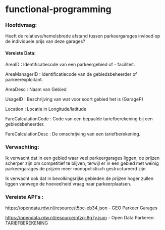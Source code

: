 # functional-programming

 ### Hoofdvraag:
 Heeft de relatieve/hemelsbrede afstand tussen parkeergarages invloed op de individuele prijs van deze garages?
 
 #### Vereiste Data:
 
 AreaID : Identificatiecode van een parkeergebied of - faciliteit.
 
 AreaManagerID : Identificatiecode van de gebiedsbeheerder of parkeerexploitant.
 
 AreaDesc : Naam van Gebied
 
 UsageID : Beschrijving van wat voor soort gebied het is (GarageP)
 
 Location : Locatie in  Longitude/latitude
 
 FareCalculationCode : Code van een bepaalde tariefberekening bij een gebiedsbeheerder.
 
 FareCalculationDesc : De omschrijving van een tariefberekening.

### Verwachting: 

Ik verwacht dat in een gebied waar veel parkeergarages liggen, de prijzen scherper zijn om competitief te blijven, terwijl er in een gebied met weinig parkeergarages de prijzen meer monopolistisch gestructureerd zijn.


Ik verwacht ook dat in bevolkingsrijke gebieden de prijzen hoger zullen liggen vanwege de hoeveelheid vraag naar parkeerplaatsen.

### Vereiste API's :

https://opendata.rdw.nl/resource/t5pc-eb34.json - GEO Parkeer Garages

https://opendata.rdw.nl/resource/nfzq-8g7y.json - Open Data Parkeren: TARIEFBEREKENING
